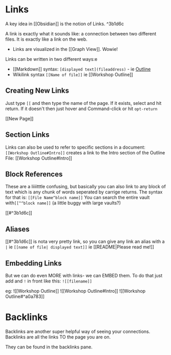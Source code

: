 # Links
A key idea in [[Obsidian]] is the notion of Links. ^3b1d6c

A link is exactly what it sounds like: a connection between two different files. It is exactly like a link on the web.
- Links are visualized in the [[Graph View]]. Wowie!

Links can be written in two different ways:e
- [[Markdown]] syntax: `[displayed text](fileaddress)` - ie [Outline](Workshop%20Outline)
- Wikilink syntax `[[Name of file]]` ie [[Workshop Outline]]

## Creating New Links
Just type `[[` and then type the name of the page. 
If it exists, select and hit return. 
If it doesn't then just hover and Command-click or hit `opt-return`

[[New Page]]

## Section Links
Links can also be used to refer to specific sections in a document:
`[[Workshop Outline#Intro]]` creates a link to the Intro section of the Outline File: [[Workshop Outline#Intro]]

## Block References
These are a liiiitttle confusing, but basically you can also link to any block of text which is any chunk of words seperated by carrige returns. The syntax for that is:
`[[File Name^block name]]` 
You can search the entire vault with`[[^^block name]]` (a little buggy with large vaults?)

[[#^3b1d6c]]

## Aliases
[[#^3b1d6c]] is nota very pretty link, so you can give any link an alias with a `|` ie
`[[name of file| displayed text]]` ie [[README|Please read me!]]
## Embedding Links
But we can do even MORE with links- we can EMBED them. To do that just add and `!` in front like this: `![[filename]]`

eg:
![[Workshop Outline]]
![[Workshop Outline#Intro]]
![[Workshop Outline#^a0a783]]

# Backlinks
Backlinks are another super helpful way of seeing your connections. Backlinks are all the links TO the page you are on.

They can be found in the backlinks pane.

